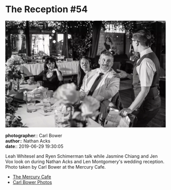 # The Reception #54

![Leah Whitesel and Ryen Schimerman talk](assets/2019-06-29-set-3-the-reception-54.webp)

**photographer**:: Carl Bower  
**author**:: Nathan Acks  
**date**:: 2019-06-29 19:30:05

Leah Whitesel and Ryen Schimerman talk while Jasmine Chiang and Jen Vox look on during Nathan Acks and Len Montgomery's wedding reception. Photo taken by Carl Bower at the Mercury Cafe.

* [The Mercury Cafe](http://mercurycafe.com)
* [Carl Bower Photos](https://carlbowerphotos.com)
